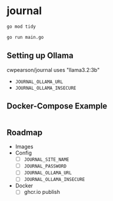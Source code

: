 # journal

```bash
go mod tidy

go run main.go
```

## Setting up Ollama

cwpearson/journal uses "llama3.2:3b"

* `JOURNAL_OLLAMA_URL`
* `JOURNAL_OLLAMA_INSECURE`

## Docker-Compose Example

```yaml
```

## Roadmap

- Images
- Config
  - [ ] `JOURNAL_SITE_NAME`
  - [ ] `JOURNAL_PASSWORD`
  - [ ] `JOURNAL_OLLAMA_URL`
  - [ ] `JOURNAL_OLLAMA_INSECURE`
- Docker
  - [ ] ghcr.io publish
